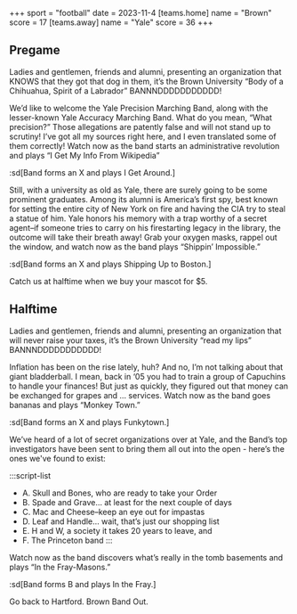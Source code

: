 +++
sport = "football"
date = 2023-11-4
[teams.home]
name = "Brown"
score = 17
[teams.away]
name = "Yale"
score = 36
+++

## Pregame

Ladies and gentlemen, friends and alumni, presenting an organization that KNOWS that they got that dog in them, it’s the Brown University “Body of a Chihuahua, Spirit of a Labrador” BANNNDDDDDDDDDDD!

We’d like to welcome the Yale Precision Marching Band, along with the lesser-known Yale Accuracy Marching Band. What do you mean, “What precision?” Those allegations are patently false and will not stand up to scrutiny! I’ve got all my sources right here, and I even translated some of them correctly! Watch now as the band starts an administrative revolution and plays “I Get My Info From Wikipedia”

:sd[Band forms an X and plays I Get Around.]

Still, with a university as old as Yale, there are surely going to be some prominent graduates. Among its alumni is America’s first spy, best known for setting the entire city of New York on fire and having the CIA try to steal a statue of him. Yale honors his memory with a trap worthy of a secret agent–if someone tries to carry on his firestarting legacy in the library, the outcome will take their breath away! Grab your oxygen masks, rappel out the window, and watch now as the band plays “Shippin’ Impossible.”

:sd[Band forms an X and plays Shipping Up to Boston.]

Catch us at halftime when we buy your mascot for $5.

## Halftime

Ladies and gentlemen, friends and alumni, presenting an organization that will never raise your taxes, it’s the Brown University “read my lips” BANNNDDDDDDDDDDD!

Inflation has been on the rise lately, huh? And no, I’m not talking about that giant bladderball. I mean, back in ‘05 you had to train a group of Capuchins to handle your finances! But just as quickly, they figured out that money can be exchanged for grapes and … services. Watch now as the band goes bananas and plays “Monkey Town.”

:sd[Band forms an X and plays Funkytown.]

We’ve heard of a lot of secret organizations over at Yale, and the Band’s top investigators have been sent to bring them all out into the open - here’s the ones we've found to exist:

:::script-list

- A. Skull and Bones, who are ready to take your Order
- B. Spade and Grave… at least for the next couple of days
- C. Mac and Cheese–keep an eye out for impastas
- D. Leaf and Handle… wait, that’s just our shopping list
- E. H and W, a society it takes 20 years to leave, and
- F. The Princeton band :::

Watch now as the band discovers what’s really in the tomb basements and plays “In the Fray-Masons.”

:sd[Band forms B and plays In the Fray.]

Go back to Hartford. Brown Band Out.
